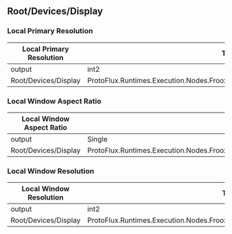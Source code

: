 <!-----------------------------------------------------------------------+
 ! This file has been generated using a script. Do not edit it manually. !
 ! Edit the individual node pages instead.                               !
 +----------------------------------------------------------------------->

## Root/Devices/Display

### Local Primary Resolution

<!-- ProtofluxNode:start -->
| Local Primary Resolution | Type | Label |
| --- | ---- | ----- |
| output | int2 | * |
| Root/Devices/Display | ProtoFlux.Runtimes.Execution.Nodes.FrooxEngine.Input.Display.LocalPrimaryResolution |  |
<!-- ProtofluxNode:end -->


### Local Window Aspect Ratio

<!-- ProtofluxNode:start -->
| Local Window Aspect Ratio | Type | Label |
| --- | ---- | ----- |
| output | Single | * |
| Root/Devices/Display | ProtoFlux.Runtimes.Execution.Nodes.FrooxEngine.Input.Display.LocalWindowAspectRatio |  |
<!-- ProtofluxNode:end -->


### Local Window Resolution

<!-- ProtofluxNode:start -->
| Local Window Resolution | Type | Label |
| --- | ---- | ----- |
| output | int2 | * |
| Root/Devices/Display | ProtoFlux.Runtimes.Execution.Nodes.FrooxEngine.Input.Display.LocalWindowResolution |  |
<!-- ProtofluxNode:end -->



